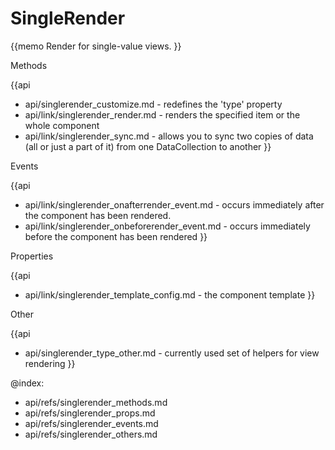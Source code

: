 SingleRender 
=============

{{memo Render for single-value views. }}




<div class='h2'>Methods</div>

{{api
- api/singlerender_customize.md - redefines the 'type' property
- api/link/singlerender_render.md - renders the specified item or the whole component
- api/link/singlerender_sync.md - allows you to sync two copies of data (all or just a part of it) from one DataCollection to another
}}


<div class='h2'>Events</div>


{{api
- api/link/singlerender_onafterrender_event.md - occurs immediately after the component has been rendered.
- api/link/singlerender_onbeforerender_event.md - occurs immediately before the component has been rendered
}}


<div class='h2'>Properties</div>

{{api
- api/link/singlerender_template_config.md - the component template
}}





<div class='h2'>Other</div>


{{api
- api/singlerender_type_other.md - currently used set of helpers for view rendering
}}


@index:
- api/refs/singlerender_methods.md
- api/refs/singlerender_props.md
- api/refs/singlerender_events.md
- api/refs/singlerender_others.md

